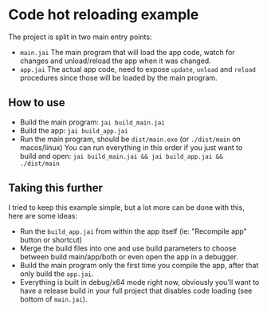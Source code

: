 # Code hot reloading example

The project is split in two main entry points:
- `main.jai` The main program that will load the app code, watch for changes and unload/reload the app when it was changed.
- `app.jai` The actual app code, need to expose `update`, `unload` and `reload` procedures since those will be loaded by the main program.

## How to use
- Build the main program: `jai build_main.jai`
- Build the app: `jai build_app.jai`
- Run the main program, should be `dist/main.exe` (or `./dist/main` on macos/linux)
You can run everything in this order if you just want to build and open: `jai build_main.jai && jai build_app.jai && ./dist/main`

## Taking this further
I tried to keep this example simple, but a lot more can be done with this, here are some ideas:
- Run the `build_app.jai` from within the app itself (ie: "Recompile app" button or shortcut)
- Merge the build files into one and use build parameters to choose between build main/app/both or even open the app in a debugger.
- Build the main program only the first time you compile the app, after that only build the `app.jai`.
- Everything is built in debug/x64 mode right now, obviously you'll want to have a release build in your full project that disables code loading (see bottom of `main.jai`).
